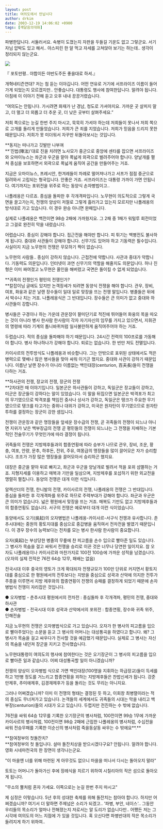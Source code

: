 ```yaml
---
layout: post
title: 여의도에서 만납시다
author: drkim
date: 2003-12-19 14:06:02 +0900
tags: [깨달음의대화]
---
```

파병한답니다. 서둘러서요. 속병이 도졌는지 자판을 두들길 기운도 없고 그렇군요. 서기자님 압박도 있고 해서.. 아스피린 한 알 먹고 자세를 고쳐앉아 보기는 하는데.. 생각이 정리되지 않는군요. 


  ![](http://www2.seoprise.com/technote/board/column/upimg/1071715351.jpg)


  『 포토만평.. 야합이든 야반도주든 좋을대로 하셔.』


개혁네티즌연대? 저는 첨 듣는 이야깁니다. 어떤 연유로 거기에 서프라이즈 이름이 들어가게 되었는지 모르겠지만.. 안좋습니다. 대통령도 행사에 참여한답니다. 말려야 됩니다. 아침에 이 이야기 전해 듣고 오후 내내 끙끙거렸습니다. 

“여의도는 안됩니다. 가시려면 화재가 난 경남, 청도로 가셔야지요. 가까운 곳 살피지 말고, 더 멀고 더 외롭고 더 추운 곳, 더 낮은 곳부터 살펴주세요.”

저희 쪽으로는 눈길 한번 주지 마시고, 묵묵히 가셔야 하는데 저희들이 못나서 저희 쪽으로 고개를 돌리게 만들었습니다. 저희가 큰 죄를 지었습니다. 저희가 믿음을 드리지 못한 때문입니다. 저희가 못 미더워서 자꾸만 뒤돌아보시는 것입니다. 

**동지는 떠나가고 깃발만 나부껴  
**'진법(陣法)'대로 진을 치려면 노사모가 중군으로 중앙에 센타를 잡으면 서프라이즈와 오마이뉴스는 좌군과 우군을 맡아 폭넓게 외곽으로 벌려주어야 합니다. 양날개를 펼쳐 종심을 보호하면서 외곽으로 폭넓게 움직여 공간을 만들어주는 거죠. 

지금은 오마이뉴스, 프레시안, 한겨레들이 차례로 떨어져나가고 서프가 점점 중군으로 밀려와서 고립되는 형국입니다. 안좋은 거죠. 서프라이즈는 대통령 가까이 가면 안됩니다. 여기까지는 포위전을 위주로 하는 동양식 손자병법이고.. 

나폴레옹은 다르죠. 종심을 돌파한 후 각개격파입니다. 노무현이 의도적으로 그렇게 국면을 끌고가는지, 전쟁의 양상이 저절로 그렇게 흘러가고 있는지 모르지만 나폴레옹의 방식대로 가고 있습니다. 이 경우 완승 아니면 완패입니다. 

실제로 나폴레옹은 백전이면 98승 2패에 가까웠지요. 그 2패 중 1패가 워털루 회전이었고 그걸로 완전히 막을 내렸습니다. 

어렵습니다. 종심이 강해야 합니다. 접근전을 해야만 합니다. 피 튀기는 백병전도 불사하게 됩니다. 중대와 사관들이 강해야 합니다. 신무기도 있어야 하고 기동력은 필수입니다. 사실이지 지금 노무현의 전쟁은 무모하기 짝이 없습니다. 

노무현의 사람들.. 종심이 강하지 않습니다. 근접전에 약합니다. 사관과 중대가 약합니다. 기동력도 의문입니다. 인터넷이 과연 신무기의 역할을 해줄지도 의문입니다. 허나 진형은 이미 짜여졌고 노무현은 올인을 해버렸고 국면은 돌이킬 수 없게 되었습니다. 

**귀족의 전쟁인가 평민의 전쟁인가?  
**칼잡이님 글에도 있지만 논객장세가 되려면 동양식 전쟁을 해야 합니다. 관우, 장비, 여포, 화웅과 같은 날랜 장수들이 일대 일로 맞장을 뜨는 전쟁 말입니다. 병졸들은 뒤에서 박수나 치는 거죠. 나폴레옹식은 그 반대입니다. 장수들은 큰 의미가 없고 중대와 하사관들이 강합니다. 

병사들은 구경이나 하는 가운데 관운장이 팔미단기로 적진에 뛰어들어 화웅의 목을 따오는 것이 아니라 병사 한사람 한사람이 각자 자기자신의 임무를 가지고 있으면서, 지휘관의 명령에 따라 기계의 톱니바퀴처럼 일사불란하게 움직여주어야 하는 거죠. 

두렵습니다. 적의 종심을 돌파해야 하기 때문입니다. 24시간 전력의 100프로를 가동해야 합니다. 병사 하나하나가 강해야 합니다. 퇴로는 없습니다. 한 번만 져도 전멸입니다. 

카이사르의 전투방식도 나폴레옹과 비슷합니다. 그는 안밖으로 포위된 상태에서도 적은 병력으로 몇배나 많은 병사들을 맞아 싸워 이기곤 했지요. 중대와 사관이 강하기 때문입니다. 이름난 날랜 장수가 아니라 이름없는 백인대장(centurion, 百夫長)들이 전쟁을 다하는 거죠. 

**하사관의 전쟁, 장교의 전쟁, 장군의 전쟁  
**2차대전 때 이야기입니다. 일본군은 하사관들이 강하고, 독일군은 장교들이 강하고, 미군은 장군들이 강하다는 말이 있었습니다. 이 말을 뒤집으면 일본군은 박격포가 최고의 무기였으므로 박격포를 책임진 중사나 상사가 강하고, 독일군은 탱크가 주요한 무기였으므로 탱크를 타고가는 중위나 대위가 강하고, 미국은 원자탄이 무기였으므로 원자탄 투하를 결정하는 장군이 강한 셈입니다. 

전쟁이 관운장과 같은 명장들을 앞세운 장수급의 전쟁, 곧 귀족들의 전쟁이 되느냐 아니면 지위가 낮은 백부장급의 전쟁 곧 평민들의 전쟁이 되느냐는 그 전쟁을 지배하는 기본적인 전술무기가 무엇인가에 따라 결정이 됩니다. 

귀족들의 전쟁은 지방제후들과의 합종연횡에 따라 승부가 나므로 관우, 장비, 조운, 황충, 여포, 안량, 문추, 하후돈, 전위, 주유, 여몽급의 맹장들을 많이 끌어모은 자가 승리합니다. 조조가 가장 많은 맹장들을 끌어모아서 승리하곤 했지요.

대장은 중군을 맡아 뒤로 빠지고, 좌군과 우군을 양날개로 벌려서 적을 포위 섬멸하는 거죠. 지형지세를 이용하고 매복과 기만을 일삼으며, 지방제후를 포섭하기 위한 외교전을 맹렬히 펼칩니다. 동양의 전쟁은 대개 이런 식입니다. 

알렉산더의 전쟁, 한니발의 전쟁, 카이사르의 전쟁, 나폴레옹의 전쟁은 그 반대입니다. 종심을 돌파한 후 각개격파를 위주로 하므로 주력부대가 강해야 합니다. 좌군과 우군은 큰 의미가 없습니다. 넓은 평원에서 맞장을 뜨는 거죠. 매복도 기만도 없고 지방제후들과의 합종연횡도 없습니다. 서구의 전쟁은 예로부터 대개 이런 식이었습니다. 

동양에서도 오기(吳起)의 오자병법은 나폴레옹-카이사르-서구식 전쟁과 유사합니다. 춘추시대에는 중원의 황토지대를 중심으로 중갑병을 움직여서 전차전을 벌였기 때문입니다. 이 경우 장수의 능력보다는 전차를 모는 병사 한사람 한사람이 중요합니다. 

오자(吳起)는 부상당한 병졸의 무릎에 찬 피고름을 손수 입으로 빨아준 일도 있습니다. 그 병사가 목숨을 걸고 싸워서 전쟁을 승리로 이끈 것은 너무나 당연한 일이지요. 참 오자도 나폴레옹이나 카이사르와 마찬가지로 100전 100승에 가까운 성적을 남겼습니다. (오자의 실제 전적은 76전 64승 12무, 패배는 없음) 

전국시대 이후 중국의 영토가 크게 확대되자 전쟁규모가 100만 단위로 커지면서 황토지대를 중심으로 한 평원에서의 전투보다는 지방을 중심으로 성곽과 산악에 의지한 전투가 주종을 이루면서 지방 제후와의 합종연횡이 전쟁의 승패를 결정하게 되었기 때문에 손자병법식 전쟁이 자리잡은 것입니다. 

● 오자병법 - 춘추시대 평원에서의 전차전 : 종심돌파 후 각개격파, 평민의 전쟁, 중대와 하사관  
● 손자병법 - 전국시대 이후 성곽과 산악에서의 포위전 : 합종연횡, 장수와 귀족 위주, 인해전술

지금 노무현의 전쟁은 오자병법식으로 가고 있습니다. 오자가 한 병사의 피고름을 입으로 빨아주었다는 소문을 듣고 그 병사의 어머니는 대성통곡을 하였다고 합니다. 왜? 그 병사가 목숨을 걸고 싸우다가 전사할 것을 예감했기 때문입니다. 실제로 그 병사는 자신의 목숨을 내던져 장군을 지키고 전사했습니다. 

노무현대통령이 여의도의 행사에 참여한다는 것은 오기장군이 그 병사의 피고름을 입으로 빨아준 일과 같습니다. 어찌 대성통곡할 일이 아니겠습니까?

전쟁의 양상이 오자병법 식으로 가면 백인대장(100명을 지휘하는 하급장교)들이 득세를 하고 1만병 정도를 거느리고 합종연횡을 꾀하는 지방제후들은 찬밥신세가 됩니다. 강준만제후, 추미애제후, 김경재제후가 등을 돌리는 것도 무리는 아니지요.

그러나 어쩌겠습니까? 이미 이 전쟁의 형태는 결정된 듯 하고, 이회창 최병렬이라는 적의 종심도 무너져가고 있습니다. 논객들의 세계에서도 귀족들의 시대는 막을 내리고 백부장(centurion)들의 시대가 오고 있습니다. 두렵지만 전진하는 수 밖에 없습니다. 

76전을 싸워 64승 12무를 기록한 오기장군의 병사처럼, 100전이면 99승 1무에 가까운 카이사르의 병사처럼, 100전이면 98승 2패에 근접한 나폴레옹의 병사처럼, 수십전을 싸워 전승무패를 기록한 이순신의 병사처럼 죽을동살동 싸우는 수 밖에요**.**

**참여정부의 첫돌잔치?  
**참여정부의 첫 돌입니다. 설마 돌잔치상을 받으시겠다구요? 안됩니다. 말려야 합니다. 영화 시네마천국의 한 장면이 생각나는군요. 

"이 마을엔 너를 위해 마련된 게 아무것도 없으니 마을을 떠나서 다시는 돌아오지 말라"

토토는 어머니가 돌아가신 후에 장례식을 치르기 위하여 시칠리아의 작은 섬으로 돌아오게 됩니다. 

"무소의 뿔처럼 혼자 가세요. 이쪽으로는 눈길 한번 주지 마시고"

제 심정은 이렇습니다. 5년 후의 성대한 축제를 위해 돌잔치는 참아야 합니다. 하지만 어쩌겠습니까? 여기서 더 말하면 주제넘은 소리가 되겠고.. '파병, 부안, 네이스'.. 그동안 우리들의 목소리가 얼마나 전해졌는지 저로서는 알 도리가 없습니다만.. 어쨌든 저는 그 시각에 여의도의 어느 지점에 가 있을 것입니다. 혹 오신다면 파병반대의 작은 목소리가 들려지게 하기 위하여..